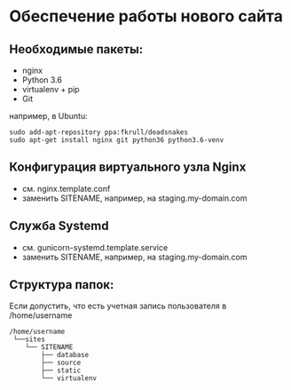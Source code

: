 Обеспечение работы нового сайта
================================
## Необходимые пакеты:
* nginx
* Python 3.6
* virtualenv + pip 
* Git

например, в Ubuntu:
```
sudo add-apt-repository ppa:fkrull/deadsnakes
sudo apt-get install nginx git python36 python3.6-venv
```

## Конфигурация виртуального узла Nginx

* см. nginx.template.conf
* заменить SITENAME, например, на staging.my-domain.com

## Служба Systemd

* см. gunicorn-systemd.template.service
* заменить SITENAME, например, на staging.my-domain.com

## Структура папок:

Если допустить, что есть учетная запись пользователя в /home/username
```
/home/username
 └──sites
    └── SITENAME
        ├── database
        ├── source
        ├── static
        └── virtualenv
```